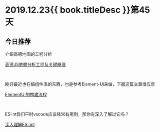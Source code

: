 # 2019.12.23{{ book.titleDesc }}第45天


## 今日推荐

介绍高德地图的工程分析

[高德JS依赖分析工程及关键原理](https://mp.weixin.qq.com/s/vbp_tXErSKe23oO2xmzc0Q)

<br />

刚好最近也在搞组件库的东西，也是参考Element-Ui来做，下面这篇文章很应景

[ElementUI的构建流程](https://juejin.im/post/5b9e8e396fb9a05d09654387#comment)

<br />

ESlint我们平时vscode应该经常有用到，那你有深入了解过它吗？

[深入理解ESLint](https://mp.weixin.qq.com/s?__biz=MjM5MTA1MjAxMQ==&mid=2651233178&idx=1&sn=23d7041105447b655f0f52a53a13207a&chksm=bd49421e8a3ecb08a6108140a047666afd3b89ae1de9228ae479067ed62a580c93ac6b09d257&scene=21#wechat_redirect)

